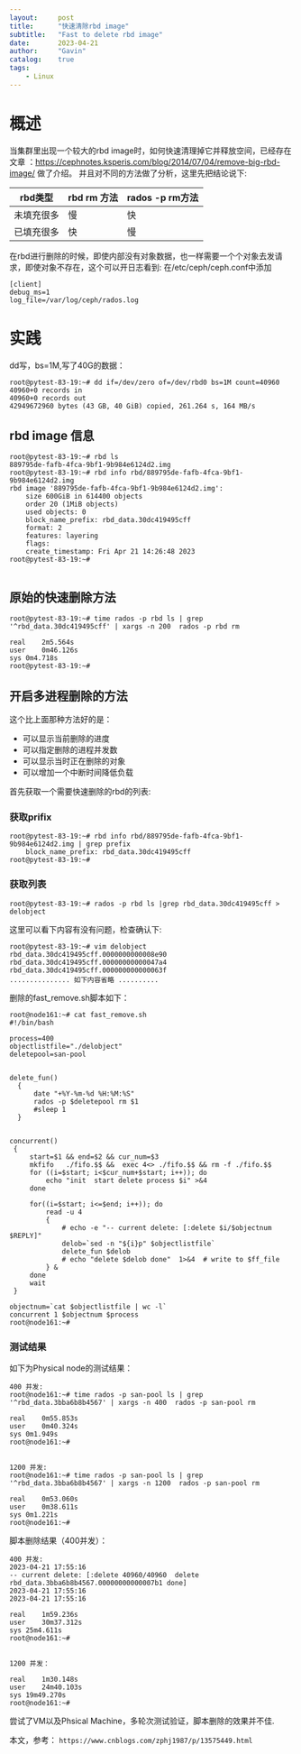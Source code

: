 ```yaml
---
layout:     post
title:      "快速清除rbd image"
subtitle:   "Fast to delete rbd image"
date:       2023-04-21
author:     "Gavin"
catalog:    true
tags:
    - Linux
---
```



# 概述

当集群里出现一个较大的rbd image时，如何快速清理掉它并释放空间，已经存在文章 ：https://cephnotes.ksperis.com/blog/2014/07/04/remove-big-rbd-image/ 做了介绍。
并且对不同的方法做了分析，这里先把结论说下:

| rbd类型    | rbd rm 方法                        | rados -p rm方法                                            |
| ------- | ------------------------- | --------------------------------------------------- |
|未填充很多|	慢|	快|
|已填充很多|	快|	慢 |

在rbd进行删除的时候，即使内部没有对象数据，也一样需要一个个对象去发请求，即使对象不存在，这个可以开日志看到:
在/etc/ceph/ceph.conf中添加

```
[client]
debug_ms=1
log_file=/var/log/ceph/rados.log
```

# 实践

dd写，bs=1M,写了40G的数据：
```
root@pytest-83-19:~# dd if=/dev/zero of=/dev/rbd0 bs=1M count=40960
40960+0 records in
40960+0 records out
42949672960 bytes (43 GB, 40 GiB) copied, 261.264 s, 164 MB/s
```

## rbd image 信息


```
root@pytest-83-19:~# rbd ls
889795de-fafb-4fca-9bf1-9b984e6124d2.img
root@pytest-83-19:~# rbd info rbd/889795de-fafb-4fca-9bf1-9b984e6124d2.img
rbd image '889795de-fafb-4fca-9bf1-9b984e6124d2.img':
	size 600GiB in 614400 objects
	order 20 (1MiB objects)
	used objects: 0
	block_name_prefix: rbd_data.30dc419495cff
	format: 2
	features: layering
	flags: 
	create_timestamp: Fri Apr 21 14:26:48 2023
root@pytest-83-19:~#


```

## 原始的快速删除方法


```
root@pytest-83-19:~# time rados -p rbd ls | grep '^rbd_data.30dc419495cff' | xargs -n 200  rados -p rbd rm

real	2m5.564s
user	0m46.126s
sys	0m4.718s
root@pytest-83-19:~# 
```




## 开启多进程删除的方法

这个比上面那种方法好的是：

* 可以显示当前删除的进度
* 可以指定删除的进程并发数
* 可以显示当时正在删除的对象
* 可以增加一个中断时间降低负载

首先获取一个需要快速删除的rbd的列表:

### 获取prifix

```
root@pytest-83-19:~# rbd info rbd/889795de-fafb-4fca-9bf1-9b984e6124d2.img | grep prefix
	block_name_prefix: rbd_data.30dc419495cff
root@pytest-83-19:~# 
```

### 获取列表

```
root@pytest-83-19:~# rados -p rbd ls |grep rbd_data.30dc419495cff > delobject
```

这里可以看下内容有没有问题，检查确认下:

```
root@pytest-83-19:~# vim delobject 
rbd_data.30dc419495cff.0000000000008e90
rbd_data.30dc419495cff.00000000000047a4
rbd_data.30dc419495cff.000000000000063f
............... 如下内容省略 ..........
```


删除的fast_remove.sh脚本如下：

```
root@node161:~# cat fast_remove.sh 
#!/bin/bash

process=400
objectlistfile="./delobject"
deletepool=san-pool


delete_fun()
  {
      date "+%Y-%m-%d %H:%M:%S"
      rados -p $deletepool rm $1
      #sleep 1
  }


concurrent()
 {
     start=$1 && end=$2 && cur_num=$3
     mkfifo   ./fifo.$$ &&  exec 4<> ./fifo.$$ && rm -f ./fifo.$$
     for ((i=$start; i<$cur_num+$start; i++)); do
         echo "init  start delete process $i" >&4
     done

     for((i=$start; i<=$end; i++)); do
         read -u 4
         {
             # echo -e "-- current delete: [:delete $i/$objectnum  $REPLY]"
             delob=`sed -n "${i}p" $objectlistfile`
             delete_fun $delob
             # echo "delete $delob done"  1>&4  # write to $ff_file
         } &
     done
     wait
 }

objectnum=`cat $objectlistfile | wc -l`
concurrent 1 $objectnum $process
root@node161:~#
```


### 测试结果


如下为Physical node的测试结果：

```
400 并发:
root@node161:~# time rados -p san-pool ls | grep '^rbd_data.3bba6b8b4567' | xargs -n 400  rados -p san-pool rm

real	0m55.853s
user	0m40.324s
sys	0m1.949s
root@node161:~# 


1200 并发:
root@node161:~# time rados -p san-pool ls | grep '^rbd_data.3bba6b8b4567' | xargs -n 1200  rados -p san-pool rm

real	0m53.060s
user	0m38.611s
sys	0m1.221s
root@node161:~# 
```

脚本删除结果（400并发）：

```
400 并发:
2023-04-21 17:55:16
-- current delete: [:delete 40960/40960  delete rbd_data.3bba6b8b4567.00000000000007b1 done]
2023-04-21 17:55:16
2023-04-21 17:55:16

real	1m59.236s
user	30m37.312s
sys	25m4.611s
root@node161:~#


1200 并发：

real	1m30.148s
user	24m40.103s
sys	19m49.270s
root@node161:~# 
```


尝试了VM以及Phsical Machine，多轮次测试验证，脚本删除的效果并不佳.


本文，参考：
``` https://www.cnblogs.com/zphj1987/p/13575449.html ```

